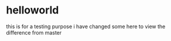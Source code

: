 # helloworld
this is for a testing purpose
i have changed some here to view the difference from master
